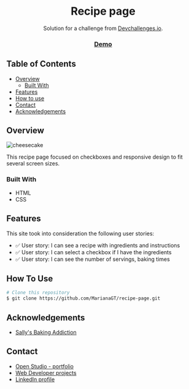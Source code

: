 <h1 align="center">Recipe page</h1>

<div align="center">
   Solution for a challenge from  <a href="http://devchallenges.io" target="_blank">Devchallenges.io</a>.
</div>

<div align="center">
  <h3>
    <a href="https://recipe-page-mg.netlify.app/">
      Demo
    </a>
  </h3>
</div>

<!-- TABLE OF CONTENTS -->

## Table of Contents

- [Overview](#overview)
  - [Built With](#built-with)
- [Features](#features)
- [How to use](#how-to-use)
- [Contact](#contact)
- [Acknowledgements](#acknowledgements)

<!-- OVERVIEW -->

## Overview

![cheesecake](https://user-images.githubusercontent.com/64441365/112729243-d4e4ed00-8ef0-11eb-87cf-ff74aada8c70.png)

This recipe page focused on checkboxes and responsive design to fit several screen sizes.

### Built With

<!-- This section should list any major frameworks that you built your project using. Here are a few examples.-->

- HTML
- CSS

## Features

<!-- List the features of your application or follow the template. Don't share the figma file here :) -->

This site took into consideration the following user stories:

- ✅ User story: I can see a recipe with ingredients and instructions
- ✅ User story: I can select a checkbox if I have the ingredients
- ✅ User story: I can see the number of servings, baking times

## How To Use

```bash
# Clone this repository
$ git clone https://github.com/MarianaGT/recipe-page.git
```

## Acknowledgements

- [Sally's Baking Addiction](https://sallysbakingaddiction.com/)

## Contact

- [Open Studio - portfolio](https://mgalan-portfolio.netlify.app/)
- [Web Developer projects](https://github.com/MarianaGT)
- [LinkedIn profile](https://linkedin.com/in/mariana-gt)

